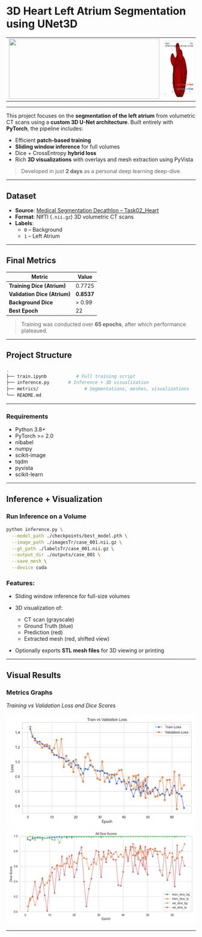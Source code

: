 # 3D Heart Left Atrium Segmentation using UNet3D

<table>
  <tr>
    <td><img src="./inference.gif" width="400" height="160"></td> 
    <td><img src="heart.png" width="400" height="150"></td>
  </tr>
</table>


---

This project focuses on the **segmentation of the left atrium** from volumetric CT scans using a **custom 3D U-Net architecture**. Built entirely with **PyTorch**, the pipeline includes:

- Efficient **patch-based training**
- **Sliding window inference** for full volumes
- Dice + CrossEntropy **hybrid loss**
- Rich **3D visualizations** with overlays and mesh extraction using PyVista

> Developed in just **2 days** as a personal deep learning deep-dive.

---

## Dataset

- **Source**: [Medical Segmentation Decathlon – Task02_Heart](http://medicaldecathlon.com/)
- **Format**: NIfTI (`.nii.gz`) 3D volumetric CT scans
- **Labels**:  
  - `0` – Background  
  - `1` – Left Atrium

---

## Final Metrics

| Metric                | Value     |
|-----------------------|-----------|
| **Training Dice (Atrium)** | 0.7725    |
| **Validation Dice (Atrium)** | **0.8537** |
| **Background Dice**   | > 0.99    |
| **Best Epoch**        | 22        |

> Training was conducted over **65 epochs**, after which performance plateaued.

---

## Project Structure

```bash
.
├── train.ipynb           # Full training script
├── inference.py       # Inference + 3D visualization
├── metrics/                 # Segmentations, meshes, visualizations
└── README.md
````

---

### Requirements

* Python 3.8+
* PyTorch >= 2.0
* nibabel
* numpy
* scikit-image
* tqdm
* pyvista
* scikit-learn


---

## Inference + Visualization

### Run Inference on a Volume

```bash
python inference.py \
  --model_path ./checkpoints/best_model.pth \
  --image_path ./imagesTr/case_001.nii.gz \
  --gt_path ./labelsTr/case_001.nii.gz \
  --output_dir ./outputs/case_001 \
  --save_mesh \
  --device cuda
```

### Features:

* Sliding window inference for full-size volumes
* 3D visualization of:

  * CT scan (grayscale)
  * Ground Truth (blue)
  * Prediction (red)
  * Extracted mesh (red, shifted view)
* Optionally exports **STL mesh files** for 3D viewing or printing

---

## Visual Results

### Metrics Graphs

*Training vs Validation Loss and Dice Scores*

![Loss Curve](./metrics/loss_curve.png)
![Dice Score](./metrics/all_dice.png)


---

